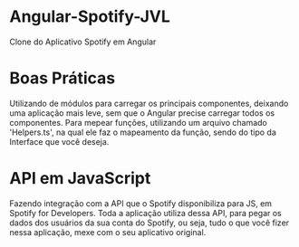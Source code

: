 # Angular-Spotify-JVL
 Clone do Aplicativo Spotify em Angular


# Boas Práticas
Utilizando de módulos para carregar os principais componentes, deixando uma aplicação mais leve, sem que o Angular precise carregar todos os componentes.
Para mepear funções, utilizando um arquivo chamado 'Helpers.ts', na qual ele faz o mapeamento da função, sendo do tipo da Interface que você deseja.


# API em JavaScript 
Fazendo integração com a API que o Spotify disponibiliza para JS, em Spotify for Developers.
Toda a aplicação utiliza dessa API, para pegar os dados dos usuários da sua conta do Spotify, ou seja, tudo o que você fizer nessa aplicação, mexe com o seu aplicativo original.

